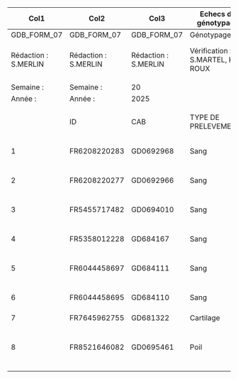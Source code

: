 |Col1|Col2|Col3|Echecs de génotypage|Col5|Col6|Col7|Version 1.1|Col9|
|---|---|---|---|---|---|---|---|---|
|GDB_FORM_07|GDB_FORM_07|GDB_FORM_07|Génotypage|Génotypage|Génotypage|Génotypage|12/05/2023|12/05/2023|
|Rédaction :<br>S.MERLIN|Rédaction :<br>S.MERLIN|Rédaction :<br>S.MERLIN|Vérification :<br>S.MARTEL, K. LE ROUX|Vérification :<br>S.MARTEL, K. LE ROUX|Vérification :<br>S.MARTEL, K. LE ROUX|Vérification :<br>S.MARTEL, K. LE ROUX|Approbation :<br>L. LIETAR|Approbation :<br>L. LIETAR|
||||||||||
|Semaine :|Semaine :|20|||||||
|Année :|Année :|2025|||||||
||||||||||
||ID|CAB|TYPE DE PRELEVEMENTS|PROJET|PLAQUE|PUITS|REMARQUE POST<br>GENOTYPAGE|PRECISIONS|
|1|FR6208220283|GD0692968|Sang|gISU|SAM2505012|C12|Nouveau pvt autre que sang||
|2|FR6208220277|GD0692966|Sang|gISU|SAM2505012|G12|Nouveau pvt autre que sang||
|3|FR5455717482|GD0694010|Sang|GDScan38|SAM2505012|H12|Nouveau pvt autre que sang||
|4|FR5358012228|GD684167|Sang|gISU|SAM2505001|B01|Nouveau pvt autre que sang||
|5|FR6044458697|GD684111|Sang|gISU|SAM2505001|C01|Nouveau pvt autre que sang||
|6|FR6044458695|GD684110|Sang|gISU|SAM2505001|D01|Nouveau pvt autre que sang||
|7|FR7645962755|GD681322|Cartilage|ORIGEN+|SAM2504118|E11|Nouveau pvt||
|8|FR8521646082|GD0695461|Poil|gISU|SAM2505005|C09|Nouveau pvt|doublon A12, même lot, incompat -> bloqué|

